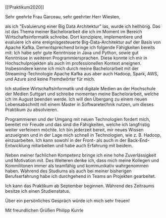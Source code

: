 [[!Praktikum2020]]

Sehr geehrte Frau Garceau, 
sehr geehrter Herr Wiesten,

als ich "Evaluierung einer Big Data Architektur" las, wurde ich hellhörig. Das ist das Thema meiner Bachelorarbeit die ich im Moment im Bereich Wirtschaftsinformatik schreibe. Dort konzipiere, implementiere und evaluiere ich eine ereignisgesteuerte Big-Data-Architektur auf der Basis von Apache Kafka. 
Dementsprechend bringe ich folgende Fähigkeiten bereits mit: Ich habe sehr gute Kenntnisse in Java und Python, sowie gut Kenntnisse in weiteren Programmiersprachen. Diese konnte ich mir in Hochschulprojekten als auch im professionellen Kontext aneignen. Insbesondere kenne ich mich durch meine Bachelorarbeit mit der Streaming-Technologie Apache Kafka aus aber auch Hadoop, Spark, AWS, und Azure sind keine Fremdwörter für mich. 

Ich studiere Wirtschaftsinformatik und digitale Medien an der Hochschule der Medien Suttgart und schreibe momentan meine Bachelorarbeit, welche ich im August beenden werde. Ich will den Übergang zu einem neuen Lebensabschnitt mit einem Master in Softwaretechnik nutzen, um dieses Praktikum zu absolvieren.

Programmieren und der Umgang mit neuen Technologien fordert mich, bereitet mir Freude und das sind die Fähigkeiten, welche ich langfristig weiter verfeinern möchte.
Ich bin jederzeit bereit, mir neues Wissen anzueignen und in der Lage mich schnell in Technologien, wie z. B. Hadoop, einzuarbeiten. Ich kann sowohl in der Front- als auch in der Back-End-Entwicklung mitarbeiten und habe auch Erfahrung mit beidem. 

Neben meiner fachlichen Kompetenz bringe ich eine hohe Zuverlässigkeit und Motivation mit. Des Weiteren denke ich, dass mich meine Kollegen und Kommilitonen immer als teamfähig und kommunikativ wahrgenommen haben. Während des Studiums als auch bei meiner bisherigen Berufserfahrung habe ich durchgehend in Teams an Projekten gearbeitet. 

Ich kann das Praktikum ab September beginnen. Während des Zeitraums besitze ich einen Studienstatus. 

Über ein persönliches Gespräch würde ich mich sehr freuen! 

Mit freundlichen Grüßen
Philipp Kurrle